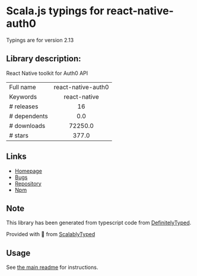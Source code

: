 
# Scala.js typings for react-native-auth0

Typings are for version 2.13

## Library description:
React Native toolkit for Auth0 API

|                    |                 |
| ------------------ | :-------------: |
| Full name          | react-native-auth0 |
| Keywords           | react-native |
| # releases         | 16 |
| # dependents       | 0.0 |
| # downloads        | 72250.0 |
| # stars            | 377.0 |

## Links
- [Homepage](https://github.com/auth0/react-native-auth0#readme)
- [Bugs](https://github.com/auth0/react-native-auth0/issues)
- [Repository](https://github.com/auth0/react-native-auth0)
- [Npm](https://www.npmjs.com/package/react-native-auth0)
    


## Note
This library has been generated from typescript code from [DefinitelyTyped](https://definitelytyped.org).

Provided with :purple_heart: from [ScalablyTyped](https://github.com/oyvindberg/ScalablyTyped)

## Usage
See [the main readme](../../readme.md) for instructions.


